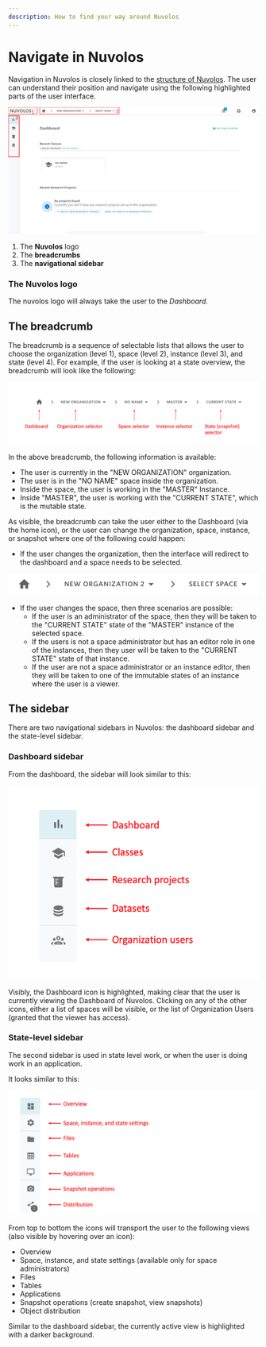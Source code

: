 ```yaml
---
description: How to find your way around Nuvolos
---
```


# Navigate in Nuvolos

Navigation in Nuvolos is closely linked to the [structure of Nuvolos](../data-organization/). The user can understand their position and navigate using the following highlighted parts of the user interface.

![](../.gitbook/assets/screen-shot-2020-03-16-at-1.50.05-pm-2.png)

1. The **Nuvolos** logo
2. The **breadcrumbs**
3. The **navigational sidebar**

### The Nuvolos logo

The nuvolos logo will always take the user to the _Dashboard._

## The breadcrumb

The breadcrumb is a sequence of selectable lists that allows the user to choose the organization \(level 1\), space \(level 2\), instance \(level 3\), and state \(level 4\). For example, if the user is looking at a state overview, the breadcrumb will look like the following:

![](../.gitbook/assets/screen-shot-2020-03-16-at-1.58.17-pm.png)

In the above breadcrumb, the following information is available:

* The user is currently in the "NEW ORGANIZATION" organization.
* The user is in the "NO NAME" space inside the organization.
* Inside the space, the user is working in the "MASTER" Instance.
* Inside "MASTER", the user is working with the "CURRENT STATE", which is the mutable state.

As visible, the breadcrumb can take the user either to the Dashboard \(via the home icon\), or the user can change the organization, space, instance, or snapshot where one of the following could happen:

* If the user changes the organization, then the interface will redirect to the dashboard and a space needs to be selected.

![](../.gitbook/assets/screen-shot-2020-03-16-at-2.14.11-pm.png)

* If the user changes the space, then three scenarios are possible:
  * If the user is an administrator of the space, then they will be taken to the "CURRENT STATE"  state of the "MASTER" instance of the selected space.
  * If the users is not a space administrator but has an editor role in one of the instances, then they user will be taken to the "CURRENT STATE" state of that instance.
  * If the user are not a space administrator or an instance editor, then they will be taken to one of the immutable states of an instance where the user is a viewer.

## The sidebar

There are two navigational sidebars in Nuvolos: the dashboard sidebar and the state-level sidebar.

### Dashboard sidebar

From the dashboard, the sidebar will look similar to this:

![](../.gitbook/assets/screen-shot-2020-03-16-at-2.33.29-pm.png)

Visibly, the Dashboard icon is highlighted, making clear that the user is currently viewing the Dashboard of Nuvolos. Clicking on any of the other icons, either a list of spaces will be visible, or the list of Organization Users \(granted that the viewer has access\).

### State-level sidebar

The second sidebar is used in state level work, or when the user is doing work in an application.

It looks similar to this:

![](../.gitbook/assets/screen-shot-2020-03-16-at-4.06.37-pm.png)

From top to bottom the icons will transport the user to the following views \(also visible by hovering over an icon\):

* Overview
* Space, instance, and state settings \(available only for space administrators\)
* Files
* Tables
* Applications
* Snapshot operations \(create snapshot, view snapshots\)
* Object distribution

Similar to the dashboard sidebar, the currently active view is highlighted with a darker background.



